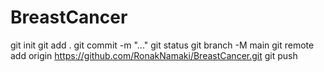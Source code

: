 ﻿# BreastCancer

 git init
 git add .
 git commit -m "..."
 git status
 git branch -M main
 git remote add origin https://github.com/RonakNamaki/BreastCancer.git
 git push
 
